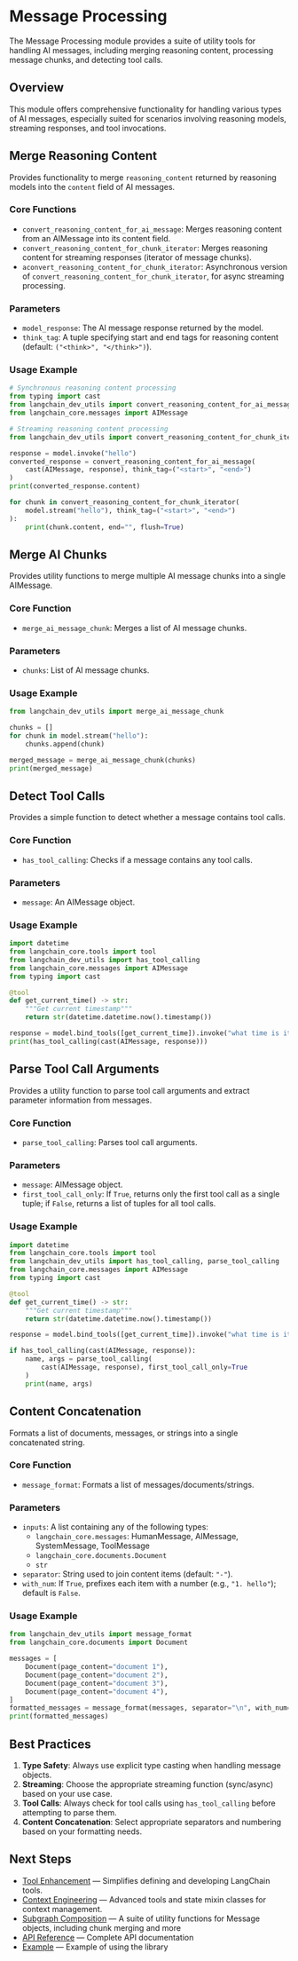 # Message Processing

The Message Processing module provides a suite of utility tools for handling AI messages, including merging reasoning content, processing message chunks, and detecting tool calls.

## Overview

This module offers comprehensive functionality for handling various types of AI messages, especially suited for scenarios involving reasoning models, streaming responses, and tool invocations.

## Merge Reasoning Content

Provides functionality to merge `reasoning_content` returned by reasoning models into the `content` field of AI messages.

### Core Functions

- `convert_reasoning_content_for_ai_message`: Merges reasoning content from an AIMessage into its content field.
- `convert_reasoning_content_for_chunk_iterator`: Merges reasoning content for streaming responses (iterator of message chunks).
- `aconvert_reasoning_content_for_chunk_iterator`: Asynchronous version of `convert_reasoning_content_for_chunk_iterator`, for async streaming processing.

### Parameters

- `model_response`: The AI message response returned by the model.
- `think_tag`: A tuple specifying start and end tags for reasoning content (default: `("<think>", "</think>")`).

### Usage Example

```python
# Synchronous reasoning content processing
from typing import cast
from langchain_dev_utils import convert_reasoning_content_for_ai_message
from langchain_core.messages import AIMessage

# Streaming reasoning content processing
from langchain_dev_utils import convert_reasoning_content_for_chunk_iterator

response = model.invoke("hello")
converted_response = convert_reasoning_content_for_ai_message(
    cast(AIMessage, response), think_tag=("<start>", "<end>")
)
print(converted_response.content)

for chunk in convert_reasoning_content_for_chunk_iterator(
    model.stream("hello"), think_tag=("<start>", "<end>")
):
    print(chunk.content, end="", flush=True)
```

## Merge AI Chunks

Provides utility functions to merge multiple AI message chunks into a single AIMessage.

### Core Function

- `merge_ai_message_chunk`: Merges a list of AI message chunks.

### Parameters

- `chunks`: List of AI message chunks.

### Usage Example

```python
from langchain_dev_utils import merge_ai_message_chunk

chunks = []
for chunk in model.stream("hello"):
    chunks.append(chunk)

merged_message = merge_ai_message_chunk(chunks)
print(merged_message)
```

## Detect Tool Calls

Provides a simple function to detect whether a message contains tool calls.

### Core Function

- `has_tool_calling`: Checks if a message contains any tool calls.

### Parameters

- `message`: An AIMessage object.

### Usage Example

```python
import datetime
from langchain_core.tools import tool
from langchain_dev_utils import has_tool_calling
from langchain_core.messages import AIMessage
from typing import cast

@tool
def get_current_time() -> str:
    """Get current timestamp"""
    return str(datetime.datetime.now().timestamp())

response = model.bind_tools([get_current_time]).invoke("what time is it?")
print(has_tool_calling(cast(AIMessage, response)))
```

## Parse Tool Call Arguments

Provides a utility function to parse tool call arguments and extract parameter information from messages.

### Core Function

- `parse_tool_calling`: Parses tool call arguments.

### Parameters

- `message`: AIMessage object.
- `first_tool_call_only`: If `True`, returns only the first tool call as a single tuple; if `False`, returns a list of tuples for all tool calls.

### Usage Example

```python
import datetime
from langchain_core.tools import tool
from langchain_dev_utils import has_tool_calling, parse_tool_calling
from langchain_core.messages import AIMessage
from typing import cast

@tool
def get_current_time() -> str:
    """Get current timestamp"""
    return str(datetime.datetime.now().timestamp())

response = model.bind_tools([get_current_time]).invoke("what time is it?")

if has_tool_calling(cast(AIMessage, response)):
    name, args = parse_tool_calling(
        cast(AIMessage, response), first_tool_call_only=True
    )
    print(name, args)
```

## Content Concatenation

Formats a list of documents, messages, or strings into a single concatenated string.

### Core Function

- `message_format`: Formats a list of messages/documents/strings.

### Parameters

- `inputs`: A list containing any of the following types:
  - `langchain_core.messages`: HumanMessage, AIMessage, SystemMessage, ToolMessage
  - `langchain_core.documents.Document`
  - `str`
- `separator`: String used to join content items (default: `"-"`).
- `with_num`: If `True`, prefixes each item with a number (e.g., `"1. hello"`); default is `False`.

### Usage Example

```python
from langchain_dev_utils import message_format
from langchain_core.documents import Document

messages = [
    Document(page_content="document 1"),
    Document(page_content="document 2"),
    Document(page_content="document 3"),
    Document(page_content="document 4"),
]
formatted_messages = message_format(messages, separator="\n", with_num=True)
print(formatted_messages)
```

## Best Practices

1. **Type Safety**: Always use explicit type casting when handling message objects.
2. **Streaming**: Choose the appropriate streaming function (sync/async) based on your use case.
3. **Tool Calls**: Always check for tool calls using `has_tool_calling` before attempting to parse them.
4. **Content Concatenation**: Select appropriate separators and numbering based on your formatting needs.

## Next Steps

- [Tool Enhancement](./tool-enhancement.md) — Simplifies defining and developing LangChain tools.
- [Context Engineering](./context-engineering.md) — Advanced tools and state mixin classes for context management.
- [Subgraph Composition](./graph_pipeline.md) — A suite of utility functions for Message objects, including chunk merging and more
- [API Reference](./api-reference.md) — Complete API documentation
- [Example](./example.md) — Example of using the library

